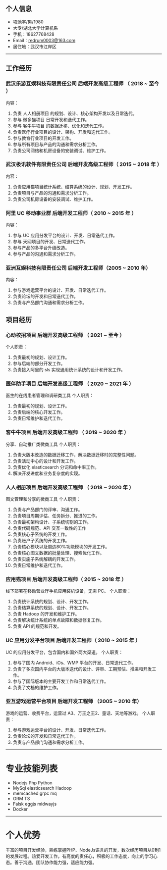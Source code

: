 ## 个人信息

-   项驰宇/男/1980
-   大专/湖北大学计算机系
-   手机：18627768428
-   Email：redrum0003@163.com
-   居住地：武汉市江岸区

---

## 工作经历

### 武汉乐游互娱科技有限责任公司 后端开发高级工程师 （ 2018 ~ 至今 ）
内容：
1. 负责 人人相册项目 的规划、设计、核心架构开发以及日常迭代。
2. 参与 微多猫项目 日常开发和迭代工作。
3. 参与 客牛牛项目 的数据迁移、优化和迭代工作。
4. 负责医疗行业项目的设计、架构、开发和迭代工作。
5. 参与教育行业项目的开发工作。
6. 参与所有项目与产品的沟通和需求分析工作。
7. 负责公司网络和机房设备的安装调试、维护工作。

### 武汉极讯软件有限责任公司 后端开发高级工程师（ 2015 ~ 2018 年 ）
内容：
1. 负责应用猫项目统计系统、结算系统的设计、规划、开发工作。
2. 负责项目与产品的沟通和需求分析工作。
3. 负责公司机房设备的安装调试、维护工作。

### 阿里 UC 移动事业群 后端开发工程师（ 2010 ~ 2015 年 ）
内容：
1. 参与 UC 应用分发平台的设计、开发、日常迭代工作。
2. 参与 天网项目的开发、日常迭代工作。
3. 参与产品的多平台升级改造。
4. 参与产品的沟通和需求分析工作。

### 亚洲互娱科技有限责任公司 后端开发工程师（2005 ~ 2010 年）
内容：
1. 参与游戏运营平台的设计、开发、日常迭代工作。
2. 负责论坛的开发和日常迭代工作。
3. 负责与产品部门沟通和需求分析工作。

## 项目经历

### 心动校招项目 后端开发高级工程师 （ 2021 ~ 至今 ）

个人职责：
1. 负责最初的规划、设计工作。
2. 参与后端的部分开发工作。
3. 负责接入阿里的 sls 实现通用统计系统的设计和开发工作。


### 医伴助手项目 后端开发高级工程师 （ 2020 ~ 2021 年 ）
医生的在线患者管理和调研类工具
个人职责：
1. 负责最初的规划、设计工作。
2. 负责后端的核心开发工作。
3. 负责日常维护和迭代工作。

### 客牛牛项目 后端开发高级工程师 （ 2019 ~ 2020 年 ）
分享、自动推广类微商工具
个人职责：
1. 负责大版本改造的数据迁移工作，解决数据迁移时的完整性问题。
2. 负责活动中心的设计和开发工作。
3. 负责优化 elasticsearch 分词和命中率工作。
4. 解决开发进度和业务复杂度的实现。


### 人人相册项目 后端开发高级工程师 （ 2018 ~ 2020 年 ）
图文管理和分享的微商工具
个人职责：
1. 负责与产品部门的评审、沟通工作。
2. 负责项目周期评估、任务拆分、推进的工作。
3. 负责最初架构设计、子系统切割的工作。
4. 负责代码规范、API 交互一致性的工作
5. 负责核心子系统的开发工作。
6. 负责账户子系统的开发工作。
7. 负责核心模块以及周边80%功能模块的开发工作。
8. 负责核心图文数据的批量处理、搜索优化工作。
9. 负责实施子系统解耦的开发工作。
10. 负责日常维护和迭代工作。


### 应用猫项目 后端开发高级工程师（ 2015 ~ 2018 年 ）
线下部署在移动营业厅手机应用装机设备，无需 PC。
个人职责：
1. 负责统计系统的规划、设计、开发工作。
2. 负责结算系统的规划、设计、开发工作。
3. 负责 Hadoop 的开发和维护工作。
4. 负责解决统计系统的单点故障和数据修复工作。
5. 负责 API 的规范和开发。


### UC 应用分发平台项目 后端开发工程师（ 2010 ~ 2015 年 ）
UC 的应用分发平台，包含国内和国外两大渠道。
个人职责：
1. 参与了国内 Android、iOs、WMP 平台的开发、日常迭代工作。
2. 负责了多次国内平台的大版本迭代的设计、评审、工期预估、推进和开发工作。
3. 参与了国际版本的主要开发工作和日常迭代工作。
4. 负责了文档的维护工作。


### 亚互游戏运营平台项目 后端开发工程师 （2005 ~ 2010 年）
游戏的运营、收费平台，运营过 A3、万王之王2、童话、天地等游戏。
个人职责：
1. 参与游戏运营平台的设计、开发、日常迭代工作。
2. 负责论坛的开发和日常迭代工作。
3. 负责与产品部门沟通和需求分析工作。


---

# 专业技能列表

* Nodejs Php Python 
* MySql elasticsearch Hadoop
* memcached grpc mq
* ORM TS
* Falsk eggjs midwayjs
* Docker 
---

# 个人优势

丰富的项目开发经验，熟练掌握PHP、NodeJs语言的开发，数次经历项目从0到1的发展过程。热爱开发工作，有高度的责任心，积极的工作态度，向上的学习心态。善于沟通，团队协作能力强，适应能力强。
